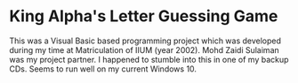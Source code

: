 # King Alpha's Letter Guessing Game
This was a Visual Basic based programming project which was developed during my time at Matriculation of IIUM (year 2002). Mohd Zaidi Sulaiman was my project partner. I happened to stumble into this in one of my backup CDs. Seems to run well on my current Windows 10.

